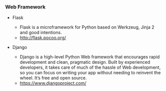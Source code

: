 ### Web Framework
+ Flask
  + Flask is a microframework for Python based on Werkzeug, Jinja 2 and good intentions. 
  + http://flask.pocoo.org/

+ Django
  + Django is a high-level Python Web framework that encourages rapid development and clean, pragmatic design. Built by experienced developers, it takes care of much of the hassle of Web development, so you can focus on writing your app without needing to reinvent the wheel. It’s free and open source.
  + https://www.djangoproject.com/
